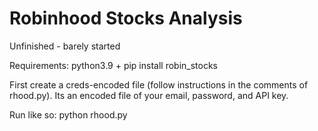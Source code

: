 # Robinhood Stocks Analysis

Unfinished - barely started

Requirements: python3.9 + pip install robin_stocks

First create a creds-encoded file (follow instructions in the comments of rhood.py). Its an encoded file of your email, password, and API key.

Run like so: python rhood.py
